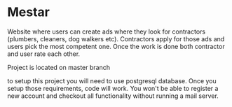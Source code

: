 # Mestar
Website where users can create ads where they look for contractors (plumbers, cleaners, dog walkers etc). Contractors apply for those ads and users pick the most competent one. 
Once the work is done both contractor and user rate each other.

Project is located on master branch

to setup this project you will need to use postgresql database. Once you setup those requirements, code will work. You won't be able to register a new account and checkout all 
functionality without running a mail server. 
